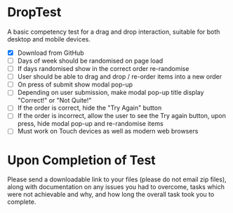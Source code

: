 DropTest
========

A basic competency test for a drag and drop interaction, suitable for both desktop and mobile devices.

- [x] Download from GitHub
- [ ] Days of week should be randomised on page load
- [ ] If days randomised show in the correct order re-randomise
- [ ] User should be able to drag and drop / re-order items into a new order
- [ ] On press of submit show modal pop-up
- [ ] Depending on user submission, make modal pop-up title display "Correct!" or "Not Quite!"
- [ ] If the order is correct, hide the "Try Again" button
- [ ] If the order is incorrect, allow the user to see the Try again button, upon press, hide modal pop-up and re-randomise items
- [ ] Must work on Touch devices as well as modern web browsers

Upon Completion of Test
========
Please send a downloadable link to your files (please do not email zip files), along with documentation on any issues you had to overcome, tasks which were not achievable and why, and how long the overall task took you to complete.
